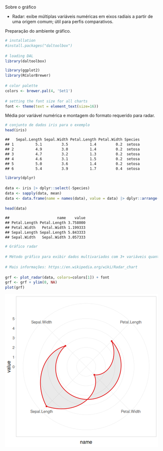 Sobre o gráfico
- Radar: exibe múltiplas variáveis numéricas em eixos radiais a partir de uma origem comum; útil para perfis comparativos.

Preparação do ambiente gráfico.

``` r
# installation 
#install.packages("daltoolbox")

# loading DAL
library(daltoolbox) 
```


``` r
library(ggplot2)
library(RColorBrewer)

# color palette
colors <- brewer.pal(4, 'Set1')

# setting the font size for all charts
font <- theme(text = element_text(size=16))
```

Média por variável numérica e montagem do formato requerido para radar.

``` r
# conjunto de dados iris para o exemplo
head(iris)
```

```
##   Sepal.Length Sepal.Width Petal.Length Petal.Width Species
## 1          5.1         3.5          1.4         0.2  setosa
## 2          4.9         3.0          1.4         0.2  setosa
## 3          4.7         3.2          1.3         0.2  setosa
## 4          4.6         3.1          1.5         0.2  setosa
## 5          5.0         3.6          1.4         0.2  setosa
## 6          5.4         3.9          1.7         0.4  setosa
```


``` r
library(dplyr)

data <- iris |> dplyr::select(-Species) 
data <- sapply(data, mean)
data <- data.frame(name = names(data), value = data) |> dplyr::arrange(name)

head(data)
```

```
##                      name    value
## Petal.Length Petal.Length 3.758000
## Petal.Width   Petal.Width 1.199333
## Sepal.Length Sepal.Length 5.843333
## Sepal.Width   Sepal.Width 3.057333
```


``` r
# Gráfico radar

# Método gráfico para exibir dados multivariados com 3+ variáveis quantitativas em eixos que partem do mesmo ponto.

# Mais informações: https://en.wikipedia.org/wiki/Radar_chart

grf <- plot_radar(data, colors=colors[1]) + font
grf <- grf + ylim(0, NA)
plot(grf)
```

![plot of chunk unnamed-chunk-5](fig/grf_radar/unnamed-chunk-5-1.png)
